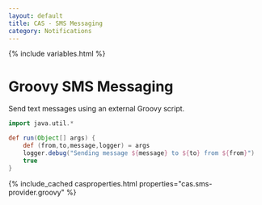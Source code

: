 ```yaml
---
layout: default
title: CAS - SMS Messaging
category: Notifications
---
```


{% include variables.html %}

# Groovy SMS Messaging

Send text messages using an external Groovy script.

```groovy
import java.util.*

def run(Object[] args) {
    def (from,to,message,logger) = args
    logger.debug("Sending message ${message} to ${to} from ${from}")
    true
}
```

{% include_cached casproperties.html properties="cas.sms-provider.groovy" %}

